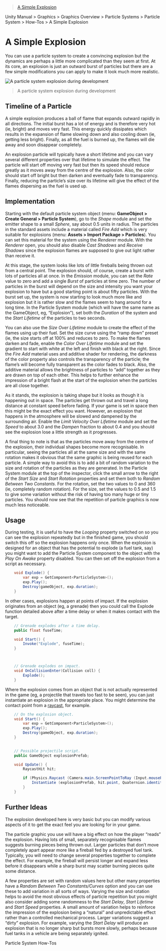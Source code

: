 > [A Simple Explosion](http://docs.unity3d.com/Manual/PartSysExplosion.html)

Unity Manual > Graphics > Graphics Overview > Particle Systems > Particle System > How-Tos > A Simple Explosion

# A Simple Explosion
You can use a particle system to create a convincing explosion but the dynamics are perhaps a little more complicated than they seem at first. At its core, an explosion is just an outward burst of particles but there are a few simple modifications you can apply to make it look much more realistic.

![A particle system explosion during development](http://docs.unity3d.com/uploads/Main/PartSysExpScreenshot.png)
> A particle system explosion during development

## Timeline of a Particle

A simple explosion produces a ball of flame that expands outward rapidly in all directions. The initial burst has a lot of energy and is therefore very hot (ie, bright) and moves very fast. This energy quickly dissipates which results in the expansion of flame slowing down and also cooling down (ie, getting less bright). Finally, as all the fuel is burned up, the flames will die away and soon disappear completely.

An explosion particle will typically have a short lifetime and you can vary several different properties over that lifetime to simulate the effect. The particle will start off moving very fast but then its speed should reduce greatly as it moves away from the centre of the explosion. Also, the color should start off bright but then darken and eventually fade to transparency. Finally, reducing the particle’s size over its lifetime will give the effect of the flames dispersing as the fuel is used up.

## Implementation

Starting with the default particle system object (menu: **GameObject > Create General > Particle System**), go to the _Shape_ module and set the emitter shape to a small _Sphere_, say about 0.5 units in radius. The particles in the standard assets include a material called _Fire Add_ which is very suitable for explosions (menu: **Assets > Import Package > Particles**). You can set this material for the system using the _Renderer_ module. With the _Renderer_ open, you should also disable _Cast Shadows_ and _Receive Shadows_ since the explosion flames are supposed to give out light rather than receive it.

At this stage, the system looks like lots of little fireballs being thrown out from a central point. The explosion should, of course, create a burst with lots of particles all at once. In the _Emission_ module, you can set the _Rate_ value to zero and add a single _Burst_ of particles at time zero. The number of particles in the burst will depend on the size and intensity you want your explosion to have but a good starting point is about fifty particles. With the burst set up, the system is now starting to look much more like and explosion but it is rather slow and the flames seem to hang around for a long time. In the Particle System module (which will have the same name as the GameObject, eg, “Explosion”), set both the _Duration_ of the system and the _Start Lifetime_ of the particles to two seconds.

You can also use the _Size Over Lifetime_ module to create the effect of the flames using up their fuel. Set the size curve using the “ramp down” preset (ie, the size starts off at 100% and reduces to zero. To make the flames darken and fade, enable the _Color Over Lifetime_ module and set the gradient to start with white at the left and finish with black at the right. Since the _Fire Add_ material uses and additive shader for rendering, the darkness of the color property also controls the transparency of the particle; the flame’s will become fully transparent as the color fades to black. Also, the additive material allows the brightness of particles to “add” together as they are drawn on top of each other. This helps to further enhance the impression of a bright flash at the start of the explosion when the particles are all close together.

As it stands, the explosion is taking shape but it looks as though it is happening out in space. The particles get thrown out and travel a long distance at constant speed before fading. If your game is set in space then this might be the exact effect you want. However, an explosion that happens in the atmosphere will be slowed and dampened by the surrounding air. Enable the _Limit Velocity Over Lifetime_ module and set the _Speed_ to about 3.0 and the _Dampen_ fraction to about 0.4 and you should see the explosion lose a little strength as it progresses.

A final thing to note is that as the particles move away from the centre of the explosion, their individual shapes become more recognisable. In particular, seeing the particles all at the same size and with the same rotation makes it obvious that the same graphic is being reused for each particle. A simple way to avoid this is to add a bit of random variation to the size and rotation of the particles as they are generated. In the Particle System module at the top of the inspector, click the small arrow to the right of the _Start Size_ and _Start Rotation_ properties and set them both to _Random Between Two Constants_. For the rotation, set the two values to 0 and 360 (ie, completely random rotation). For the size, set the values to 0.5 and 1.5 to give some variation without the risk of having too many huge or tiny particles. You should now see that the repetition of particle graphics is now much less noticeable.

## Usage

During testing, it is useful to have the _Looping_ property switched on so you can see the explosion repeatedly but in the finished game, you should switch this off so the explosion happens only once. When the explosion is designed for an object that has the potential to explode (a fuel tank, say) you might want to add the Particle System component to the object with the _Play On Awake_ property disabled. You can then set off the explosion from a script as necessary.

```cs
    void Explode() {
        var exp = GetComponent<ParticleSystem>();
        exp.Play();
        Destroy(gameObject, exp.duration);
    }
```

In other cases, explosions happen at points of impact. If the explosion originates from an object (eg, a grenade) then you could call the Explode function detailed above after a time delay or when it makes contact with the target.

```cs
    // Grenade explodes after a time delay.
    public float fuseTime;

    void Start() {
        Invoke("Explode", fuseTime);
    }



    // Grenade explodes on impact.
    void OnCollisionEnter(Collision coll) {
        Explode();
    }
```

Where the explosion comes from an object that is not actually represented in the game (eg, a projectile that travels too fast to be seen), you can just instantiate an explosion in the appropriate place. You might determine the contact point from a [raycast](http://docs.unity3d.com/ScriptReference/Physics.Raycast.html), for example.

```cs
    // On the explosion object.
    void Start() {
        var exp = GetComponent<ParticleSystem>();
        exp.Play();
        Destroy(gameObject, exp.duration);
    }

    
    // Possible projectile script.
    public GameObject explosionPrefab;

    void Update() {
        RaycastHit hit;

        if (Physics.Raycast (Camera.main.ScreenPointToRay (Input.mousePosition), out hit)) {
            Instantiate (explosionPrefab, hit.point, Quaternion.identity);
        }
    }
```

## Further Ideas

The explosion developed here is very basic but you can modify various aspects of it to get the exact feel you are looking for in your game.

The particle graphic you use will have a big effect on how the player “reads” the explosion. Having lots of small, separately recognisable flames suggests burning pieces being thrown out. Larger particles that don’t move completely apart appear more like a fireball fed by a destroyed fuel tank. Typically, you will need to change several properties together to complete the effect. For example, the fireball will persist longer and expand less before it disappears while a sharp burst may scatter burning pieces quite some distance.

A few properties are set with random values here but other many properties have a _Random Between Two Constants/Curves_ option and you can use these to add variation in all sorts of ways. Varying the size and rotation helps to avoid the most obvious effects of particle repetition but you might also consider adding some randomness to the _Start Delay_, _Start Lifetime_ and _Start Speed_ properties. A small amount of variation helps to reinforce the impression of the explosion being a “natural” and unpredictable effect rather than a controlled mechanical process. Larger variations suggest a “dirty” explosion. For example, varying the _Start Delay_ will produce an explosion that is no longer sharp but bursts more slowly, perhaps because fuel tanks in a vehicle are being separately ignited.

Particle System How-Tos

